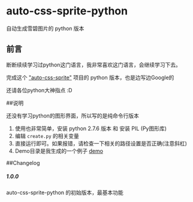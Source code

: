 auto-css-sprite-python
======================

自动生成雪碧图片的 python 版本


## 前言

断断续续学习过python这门语言，我非常喜欢这门语言，会继续学习下去。

完成这个 ["auto-css-sprite"](https://github.com/paper/auto-css-sprite) 项目的 python 版本，也是边写边Google的

还请各位python大神指点 :D

##说明

还没有学习python的图形界面，所以写的是纯命令行版本

1. 使用也非常简单，安装 python 2.7.6 版本 和 安装 PIL (Py图形库)
2. 编辑 `create.py` 的相关变量
3. 直接运行即可。如果报错，请检查一下相关的路径设置是否正确(注意斜杠)
4. Demo目录是我生成的一个例子 [demo](http://htmlpreview.github.io/?https://github.com/paper/auto-css-sprite-python/blob/master/demo/my-sprite.html)

##Changelog

##### 1.0.0
auto-css-sprite-python 的初始版本，最基本功能
